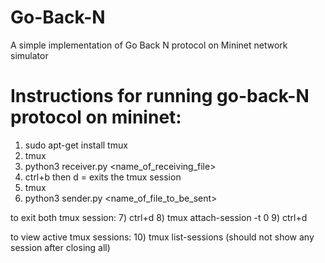 # Go-Back-N
A simple implementation of Go Back N protocol on Mininet network simulator


# Instructions for running go-back-N protocol on mininet:
1) sudo apt-get install tmux
2) tmux
3) python3 receiver.py <name_of_receiving_file>
4) ctrl+b then d = exits the tmux session
5) tmux
6) python3 sender.py <name_of_file_to_be_sent>

to exit both tmux session:
7) ctrl+d
8) tmux attach-session -t 0
9) ctrl+d

to view active tmux sessions:
10) tmux list-sessions
(should not show any session after closing all)

